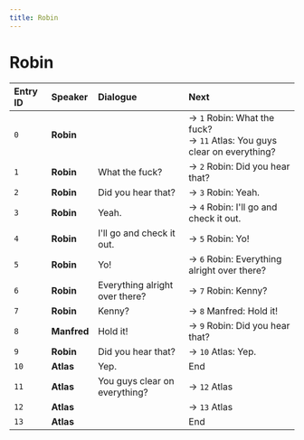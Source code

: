 ```yaml
---
title: Robin
---
```


# Robin


| Entry ID | Speaker | Dialogue | Next |
| :------- | :------ | :------- | :------------ |
| `0` | **Robin** |  | → `1` Robin: What the fuck?<br>→ `11` Atlas: You guys clear on everything? |
| `1` | **Robin** | What the fuck? | → `2` Robin: Did you hear that? |
| `2` | **Robin** | Did you hear that? | → `3` Robin: Yeah\. |
| `3` | **Robin** | Yeah\. | → `4` Robin: I'll go and check it out\. |
| `4` | **Robin** | I'll go and check it out\. | → `5` Robin: Yo\! |
| `5` | **Robin** | Yo\! | → `6` Robin: Everything alright over there? |
| `6` | **Robin** | Everything alright over there? | → `7` Robin: Kenny? |
| `7` | **Robin** | Kenny? | → `8` Manfred: Hold it\! |
| `8` | **Manfred** | Hold it\! | → `9` Robin: Did you hear that? |
| `9` | **Robin** | Did you hear that? | → `10` Atlas: Yep\. |
| `10` | **Atlas** | Yep\. | End |
| `11` | **Atlas** | You guys clear on everything? | → `12` Atlas |
| `12` | **Atlas** |  | → `13` Atlas |
| `13` | **Atlas** |  | End |
